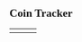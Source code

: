 <head><title>Coin Research</title></head>
<meta http-equiv="refresh" content="300"> 
<h1 style="font-family:verdana;font-size:140%;">Coin Tracker</h1>

<table style="width:100%">

<tr>
 <td>
  <script type="text/javascript" src="https://files.coinmarketcap.com/static/widget/currency.js"></script>
  <div class="coinmarketcap-currency-widget" data-currency="bitcoin" data-base="USD" data-secondary=""></div>
 </td>

 <td> 
  <script type="text/javascript" src="https://files.coinmarketcap.com/static/widget/currency.js"></script>
  <div class="coinmarketcap-currency-widget" data-currency="nexus" data-base="USD"  data-secondary="BTC"></div>
 </td>

 <td> 
  <script type="text/javascript" src="https://files.coinmarketcap.com/static/widget/currency.js"></script>
  <div class="coinmarketcap-currency-widget" data-currency="bitbay" data-base="USD"  data-secondary="BTC"></div>
 </td>
</tr>

</table>
